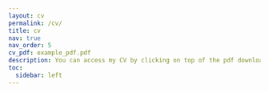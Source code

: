 ```yaml
---
layout: cv
permalink: /cv/
title: cv
nav: true
nav_order: 5
cv_pdf: example_pdf.pdf
description: You can access my CV by clicking on top of the pdf download button.
toc:
  sidebar: left
---
```

